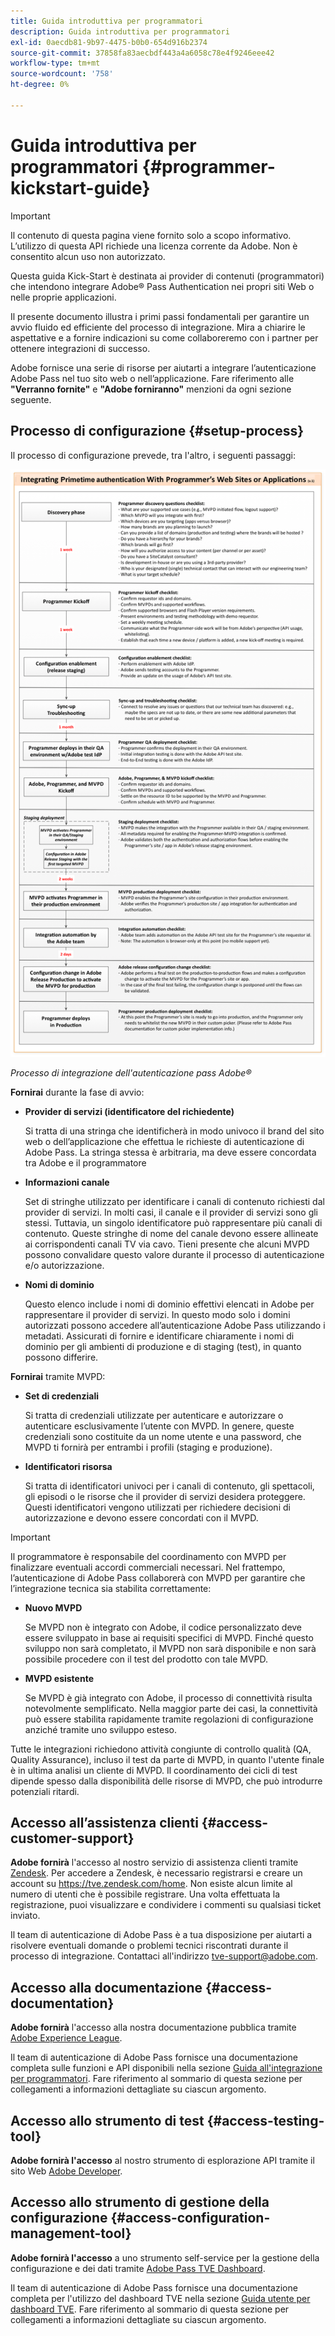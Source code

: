 ```yaml
---
title: Guida introduttiva per programmatori
description: Guida introduttiva per programmatori
exl-id: 0aecdb81-9b97-4475-b0b0-654d916b2374
source-git-commit: 37858fa83aecbdf443a4a6058c78e4f9246eee42
workflow-type: tm+mt
source-wordcount: '758'
ht-degree: 0%

---
```


# Guida introduttiva per programmatori {#programmer-kickstart-guide}

>[!IMPORTANT]
>
> Il contenuto di questa pagina viene fornito solo a scopo informativo. L’utilizzo di questa API richiede una licenza corrente da Adobe. Non è consentito alcun uso non autorizzato.

Questa guida Kick-Start è destinata ai provider di contenuti (programmatori) che intendono integrare Adobe® Pass Authentication nei propri siti Web o nelle proprie applicazioni.

Il presente documento illustra i primi passi fondamentali per garantire un avvio fluido ed efficiente del processo di integrazione. Mira a chiarire le aspettative e a fornire indicazioni su come collaboreremo con i partner per ottenere integrazioni di successo.

Adobe fornisce una serie di risorse per aiutarti a integrare l’autenticazione Adobe Pass nel tuo sito web o nell’applicazione. Fare riferimento alle **&quot;Verranno fornite&quot;** e **&quot;Adobe forniranno&quot;** menzioni da ogni sezione seguente.

## Processo di configurazione {#setup-process}

Il processo di configurazione prevede, tra l&#39;altro, i seguenti passaggi:

![Processo di integrazione dell&#39;autenticazione pass Adobe®](../assets/progr-flow-int-lifecycle.png)

*Processo di integrazione dell&#39;autenticazione pass Adobe®*

**Fornirai** durante la fase di avvio:

* **Provider di servizi (identificatore del richiedente)**

  Si tratta di una stringa che identificherà in modo univoco il brand del sito web o dell’applicazione che effettua le richieste di autenticazione di Adobe Pass. La stringa stessa è arbitraria, ma deve essere concordata tra Adobe e il programmatore

* **Informazioni canale**

  Set di stringhe utilizzato per identificare i canali di contenuto richiesti dal provider di servizi. In molti casi, il canale e il provider di servizi sono gli stessi. Tuttavia, un singolo identificatore può rappresentare più canali di contenuto. Queste stringhe di nome del canale devono essere allineate ai corrispondenti canali TV via cavo. Tieni presente che alcuni MVPD possono convalidare questo valore durante il processo di autenticazione e/o autorizzazione.

* **Nomi di dominio**

  Questo elenco include i nomi di dominio effettivi elencati in Adobe per rappresentare il provider di servizi. In questo modo solo i domini autorizzati possono accedere all’autenticazione Adobe Pass utilizzando i metadati. Assicurati di fornire e identificare chiaramente i nomi di dominio per gli ambienti di produzione e di staging (test), in quanto possono differire.

**Fornirai** tramite MVPD:

* **Set di credenziali**

  Si tratta di credenziali utilizzate per autenticare e autorizzare o autenticare esclusivamente l’utente con MVPD. In genere, queste credenziali sono costituite da un nome utente e una password, che MVPD ti fornirà per entrambi i profili (staging e produzione).

* **Identificatori risorsa**

  Si tratta di identificatori univoci per i canali di contenuto, gli spettacoli, gli episodi o le risorse che il provider di servizi desidera proteggere. Questi identificatori vengono utilizzati per richiedere decisioni di autorizzazione e devono essere concordati con il MVPD.

>[!IMPORTANT]
>
> Il programmatore è responsabile del coordinamento con MVPD per finalizzare eventuali accordi commerciali necessari. Nel frattempo, l’autenticazione di Adobe Pass collaborerà con MVPD per garantire che l’integrazione tecnica sia stabilita correttamente:
>
> * **Nuovo MVPD**
>
>     Se MVPD non è integrato con Adobe, il codice personalizzato deve essere sviluppato in base ai requisiti specifici di MVPD. Finché questo sviluppo non sarà completato, il MVPD non sarà disponibile e non sarà possibile procedere con il test del prodotto con tale MVPD.
>
> * **MVPD esistente**
>
>     Se MVPD è già integrato con Adobe, il processo di connettività risulta notevolmente semplificato. Nella maggior parte dei casi, la connettività può essere stabilita rapidamente tramite regolazioni di configurazione anziché tramite uno sviluppo esteso.
>
> Tutte le integrazioni richiedono attività congiunte di controllo qualità (QA, Quality Assurance), incluso il test da parte di MVPD, in quanto l&#39;utente finale è in ultima analisi un cliente di MVPD. Il coordinamento dei cicli di test dipende spesso dalla disponibilità delle risorse di MVPD, che può introdurre potenziali ritardi.

## Accesso all’assistenza clienti {#access-customer-support}

**Adobe fornirà** l&#39;accesso al nostro servizio di assistenza clienti tramite [Zendesk](https://tve.zendesk.com/home). Per accedere a Zendesk, è necessario registrarsi e creare un account su https://tve.zendesk.com/home. Non esiste alcun limite al numero di utenti che è possibile registrare. Una volta effettuata la registrazione, puoi visualizzare e condividere i commenti su qualsiasi ticket inviato.

Il team di autenticazione di Adobe Pass è a tua disposizione per aiutarti a risolvere eventuali domande o problemi tecnici riscontrati durante il processo di integrazione. Contattaci all&#39;indirizzo [tve-support@adobe.com](mailto:tve-support@adobe.com).

## Accesso alla documentazione {#access-documentation}

**Adobe fornirà** l&#39;accesso alla nostra documentazione pubblica tramite [Adobe Experience League](https://experienceleague.adobe.com/it/docs/pass/authentication/home).

Il team di autenticazione di Adobe Pass fornisce una documentazione completa sulle funzioni e API disponibili nella sezione [Guida all&#39;integrazione per programmatori](/help/authentication/integration-guide-programmers/programmer-integration-guide-overview.md). Fare riferimento al sommario di questa sezione per collegamenti a informazioni dettagliate su ciascun argomento.

## Accesso allo strumento di test {#access-testing-tool}

**Adobe fornirà l&#39;accesso** al nostro strumento di esplorazione API tramite il sito Web [Adobe Developer](https://developer.adobe.com/adobe-pass/).

## Accesso allo strumento di gestione della configurazione {#access-configuration-management-tool}

**Adobe fornirà l&#39;accesso** a uno strumento self-service per la gestione della configurazione e dei dati tramite [Adobe Pass TVE Dashboard](https://experience.adobe.com/pass/authentication).

Il team di autenticazione di Adobe Pass fornisce una documentazione completa per l&#39;utilizzo del dashboard TVE nella sezione [Guida utente per dashboard TVE](/help/authentication/user-guide-tve-dashboard/tve-dashboard-overview.md). Fare riferimento al sommario di questa sezione per collegamenti a informazioni dettagliate su ciascun argomento.
